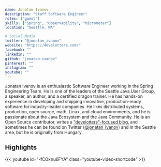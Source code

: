 ```yaml
---
name: Jonatan Ivanov
description: "Staff Software Engineer"
roles: ["guest"]
skills: ["Spring", "Observability", "Micrometer"]
location: "Seattle, WA"

# Social Media
twitter: "@jonatan_ivanov"
website: "https://develotters.com/"
facebook: ""
linkedin: ""
github: "jonatan-ivanov"
pinterest: ""
instagram: ""
youtube: ""
---
```


Jonatan Ivanov is an enthusiastic Software Engineer working in the Spring Engineering Team. He is one of
the leaders of the Seattle Java User Group, a speaker, an author, and a certified dragon trainer. He has 
hands-on experience in developing and shipping innovative, production-ready software for 
industry-leader companies. He likes distributed systems, production, open source, math, Linux, and
cloud environments, and he is passionate about the Java Ecosystem and the Java Community. He is an 
Open Source contributor, writes a ["develotters"-focused blog](https://develotters.com), 
and sometimes he can be found on Twitter ([@jonatan_ivanov](https://twitter.com/jonatan_ivanov)) and in the Seattle area, but he is originally 
from Hungary.

<!--more-->


## Highlights

{{< youtube id="-fCOxnu6FYA" class="youtube-video-shortcode" >}}
